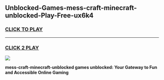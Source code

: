 
## Unblocked-Games-mess-craft-minecraft-unblocked-Play-Free-ux6k4
<h3>
<a href="https://premium76.site?title=mess-craft-minecraft-unblocked&ref=21A">CLICK TO PLAY</a></h3>
<hr>

<h3>
<a href="https://premium76.site?title=mess-craft-minecraft-unblocked&ref=21A">CLICK 2 PLAY</a>
  
</h3>

<a href="https://premium76.site?title=mess-craft-minecraft-unblocked&ref=21A"><img src="https://clearcache.store/games.png"></a>


**mess-craft-minecraft-unblocked games unblocked: Your Gateway to Fun and Accessible Online Gaming**
